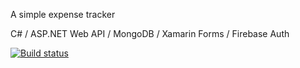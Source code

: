 A simple expense tracker

C# / ASP.NET Web API / MongoDB / Xamarin Forms / Firebase Auth

[![Build status](https://ci.appveyor.com/api/projects/status/7wj0iugfyy7ct3aj?svg=true)](https://ci.appveyor.com/project/jaimemorais/expensetracker)
